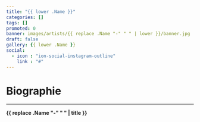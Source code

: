 ```yaml
---
title: "{{ lower .Name }}"
categories: []
tags: []
promoted: 0
banner: images/artists/{{ replace .Name "-" " " | lower }}/banner.jpg
draft: false
gallery: {{ lower .Name }}
social:
  - icon : "ion-social-instagram-outline"
    link : "#"
---
```


# Biographie
---

**{{ replace .Name "-" " " | title }}**
